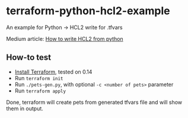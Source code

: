 # terraform-python-hcl2-example

An example for Python -> HCL2 write for .tfvars

Medium article: [How to write HCL2 from python](https://nklya.medium.com/how-to-write-hcl2-from-python-53ac12e45874)

## How-to test

* [Install Terraform](https://www.terraform.io/downloads.html), tested on 0.14
* Run `terraform init`
* Run `./pets-gen.py`, with optional `-c <number of pets>` parameter
* Run `terraform apply`

Done, terraform will create pets from generated tfvars file and will show them in output.